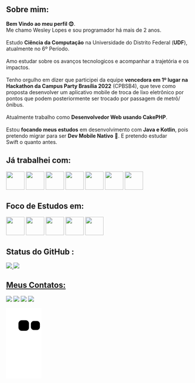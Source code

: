 ## Sobre mim:

**Bem Vindo ao meu perfil 😊**.<br>
Me chamo Wesley Lopes e sou programador há mais de 2 anos.<br><br>
Estudo **Ciência da Computação** na Universidade do Distrito Federal (**UDF**), atualmente no 6º Período.<br><br>
Amo estudar sobre os avanços tecnologicos e acompanhar a trajetória e os impactos.<br><br>
Tenho orgulho em dizer que participei da equipe **vencedora em 1º lugar na Hackathon da Campus Party Brasília 2022** (CPBSB4),
que teve como proposta desenvolver um aplicativo mobile de troca de lixo eletrônico por pontos que podem posteriormente ser trocado
por passagem de metrô/ônibus.<br><br>
Atualmente trabalho como **Desenvolvedor Web usando CakePHP**.<br><br>
Estou **focando meus estudos** em desenvolvimento com **Java e Kotlin**, pois pretendo migrar para ser **Dev Mobile Nativo** 📱.
E pretendo estudar Swift o quanto antes.



## Já trabalhei com:
<div>
<img src="https://cdn.jsdelivr.net/gh/devicons/devicon/icons/cakephp/cakephp-original-wordmark.svg" width="50" height="50"/> 
<img src="https://cdn.jsdelivr.net/gh/devicons/devicon/icons/php/php-original.svg" width="50" height="50"/> 
<img src="https://cdn.jsdelivr.net/gh/devicons/devicon/icons/mysql/mysql-original-wordmark.svg" width="50" height="50"/>
<img src="https://cdn.jsdelivr.net/gh/devicons/devicon/icons/javascript/javascript-original.svg" width="50" height="50"/>
<img src="https://cdn.jsdelivr.net/gh/devicons/devicon/icons/git/git-original.svg" width="50" height="50"/>
<img src="https://cdn.jsdelivr.net/gh/devicons/devicon/icons/github/github-original.svg" width="50" height="50"/>
<img src="https://cdn.jsdelivr.net/gh/devicons/devicon/icons/jquery/jquery-plain-wordmark.svg" width="50" height="50"/>

</div>


## Foco de Estudos em:
<div>
<img src="https://cdn.jsdelivr.net/gh/devicons/devicon/icons/java/java-original.svg" width="50" height="50"/>
<img src="https://cdn.jsdelivr.net/gh/devicons/devicon/icons/spring/spring-original.svg" width="50" height="50"/>
<img src="https://cdn.jsdelivr.net/gh/devicons/devicon/icons/mysql/mysql-original.svg" width="50" height="50"/>
<img src="https://cdn.jsdelivr.net/gh/devicons/devicon/icons/kotlin/kotlin-original.svg" width="50" height="50"/>
<img src="https://cdn.jsdelivr.net/gh/devicons/devicon/icons/androidstudio/androidstudio-original.svg" width="50" height="50"/>
</div>

## Status do GitHub :


<div>
<a href="https://github.com/Lupescoder">
<img height="180em" src="https://github-readme-stats.vercel.app/api/top-langs/?username=Lupescoder&layout=compact&langs_count=7&theme=dracula"/>
<img height="180em" src="https://github-readme-stats.vercel.app/api?username=Lupescoder&show_icons=true&theme=dracula&include_all_commits=true&count_private=true"/>
</div>
  
## Meus Contatos:

<div>
<a href="https://www.instagram.com/wesleylupes/" target="_blank"><img src="https://img.shields.io/badge/-Instagram-%23E4405F?style=for-the-badge&logo=instagram&logoColor=white" target="_blank"></a>
<a href="https://www.twitch.tv/humildaso" target="_blank"><img src="https://img.shields.io/badge/Twitch-9146FF?style=for-the-badge&logo=twitch&logoColor=white" target="_blank"></a>
<a href = "mailto:contato@seu-usuário-aqui"><img src="https://img.shields.io/badge/Gmail-D14836?style=for-the-badge&logo=gmail&logoColor=white" target="_blank"></a>
<a href="https://www.linkedin.com/in/wesleylopess/" target="_blank"><img src="https://img.shields.io/badge/-LinkedIn-%230077B5?style=for-the-badge&logo=linkedin&logoColor=white" target="_blank"></a>   
</div>
  
  
  
  
  
  ![Snake animation](https://github.com/Lupescoder/Lupescoder/blob/output/github-contribution-grid-snake.svg)
